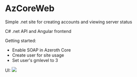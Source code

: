 # AzCoreWeb
Simple .net site for creating accounts and viewing server status

C# .net API and Angular frontend

Getting started:
- Enable SOAP in Azeroth Core
- Create user for site usage
- Set user's gmlevel to 3

UI:
<img src=https://i.imgur.com/A0WpHY7.png>
